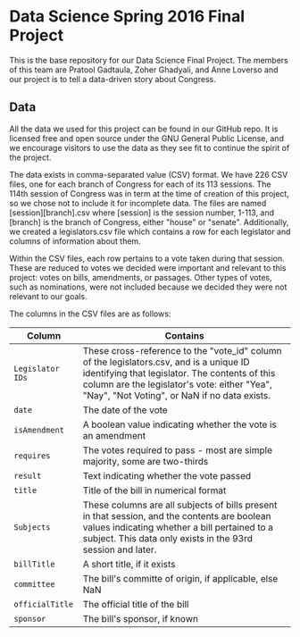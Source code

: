 # Data Science Spring 2016 Final Project
This is the base repository for our Data Science Final Project. The members of this team are Pratool Gadtaula, Zoher Ghadyali, and Anne Loverso and our project is to tell a data-driven story about Congress.

## Data
All the data we used for this project can be found in our GitHub repo. It is licensed free and open source under the GNU General Public License, and we encourage visitors to use the data as they see fit to continue the spirit of the project.

The data exists in comma-separated value (CSV) format. We have 226 CSV files, one for each branch of Congress for each of its 113 sessions. The 114th session of Congress was in term at the time of creation of this project, so we chose not to include it for incomplete data. The files are named [session][branch].csv where [session] is the session number, 1-113, and [branch] is the branch of Congress, either "house" or "senate". Additionally, we created a legislators.csv file which contains a row for each legislator and columns of information about them.

Within the CSV files, each row pertains to a vote taken during that session. These are reduced to votes we decided were important and relevant to this project: votes on bills, amendments, or passages. Other types of votes, such as nominations, were not included because we decided they were not relevant to our goals.

The columns in the CSV files are as follows:

Column | Contains 
--- | --- 
`Legislator IDs` | These cross-reference to the "vote_id" column of the legislators.csv, and is a unique ID identifying that legislator. The contents of this column are the legislator's vote: either "Yea", "Nay", "Not Voting", or NaN if no data exists.
`date` | The date of the vote
`isAmendment` | A boolean value indicating whether the vote is an amendment
`requires`	| The votes required to pass - most are simple majority, some are two-thirds
`result` | Text indicating whether the vote passed
`title` | Title of the bill in numerical format
`Subjects` | These columns are all subjects of bills present in that session, and the contents are boolean values indicating whether a bill pertained to a subject. This data only exists in the 93rd session and later.
`billTitle` | A short title, if it exists
`committee` | The bill's committe of origin, if applicable, else NaN
`officialTitle` | The official title of the bill
`sponsor` | The bill's sponsor, if known
